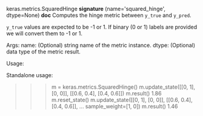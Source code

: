 keras.metrics.SquaredHinge
__signature__
(name='squared_hinge', dtype=None)
__doc__
Computes the hinge metric between `y_true` and `y_pred`.

`y_true` values are expected to be -1 or 1. If binary (0 or 1) labels are
provided we will convert them to -1 or 1.

Args:
    name: (Optional) string name of the metric instance.
    dtype: (Optional) data type of the metric result.

Usage:

Standalone usage:

>>> m = keras.metrics.SquaredHinge()
>>> m.update_state([[0, 1], [0, 0]], [[0.6, 0.4], [0.4, 0.6]])
>>> m.result()
1.86
>>> m.reset_state()
>>> m.update_state([[0, 1], [0, 0]], [[0.6, 0.4], [0.4, 0.6]],
...                sample_weight=[1, 0])
>>> m.result()
1.46

